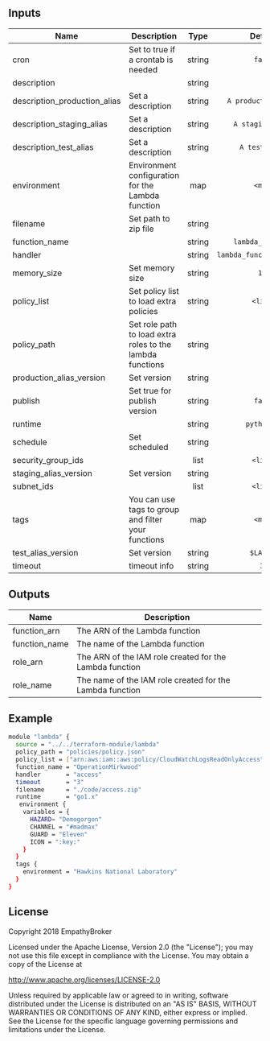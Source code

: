 ## Inputs

| Name | Description | Type | Default | Required |
|------|-------------|:----:|:-----:|:-----:|
| cron | Set to true if a crontab is needed | string | `false` | no |
| description |  | string | `` | no |
| description_production_alias | Set a description | string | `A production alias` | no |
| description_staging_alias | Set a description | string | `A staging alias` | no |
| description_test_alias | Set a description | string | `A test alias` | no |
| environment | Environment configuration for the Lambda function | map | `<map>` | no |
| filename | Set path to zip file | string | - | yes |
| function_name |  | string | `lambda_function` | no |
| handler |  | string | `lambda_function.handler` | no |
| memory_size | Set memory size | string | `128` | no |
| policy_list | Set policy list to load extra policies | string | `<list>` | no |
| policy_path | Set role path to load extra roles to the lambda functions | string | `` | no |
| production_alias_version | Set version | string | `1` | no |
| publish | Set true for publish version | string | `false` | no |
| runtime |  | string | `python3.6` | no |
| schedule | Set scheduled | string | `` | no |
| security_group_ids |  | list | `<list>` | no |
| staging_alias_version | Set version | string | `1` | no |
| subnet_ids |  | list | `<list>` | no |
| tags | You can use tags to group and filter your functions | map | `<map>` | no |
| test_alias_version | Set version | string | `$LATEST` | no |
| timeout | timeout info | string | `30` | no |

## Outputs

| Name | Description |
|------|-------------|
| function_arn | The ARN of the Lambda function |
| function_name | The name of the Lambda function |
| role_arn | The ARN of the IAM role created for the Lambda function |
| role_name | The name of the IAM role created for the Lambda function |


## Example 
```sh
module "lambda" {
  source = "../../terraform-module/lambda"
  policy_path = "policies/policy.json"
  policy_list = ["arn:aws:iam::aws:policy/CloudWatchLogsReadOnlyAccess"]
  function_name = "OperationMirkwood"
  handler       = "access"
  timeout       = "3"
  filename      = "./code/access.zip"
  runtime       = "go1.x"
   environment {
    variables = {
      HAZARD= "Demogorgon"
      CHANNEL = "#madmax"
      GUARD = "Eleven"
      ICON = ":key:"
    }
  }
  tags {
    environment = "Hawkins National Laboratory"
  }
}
``` 

 
License
----

Copyright 2018 EmpathyBroker

Licensed under the Apache License, Version 2.0 (the "License"); you may not use this file except in compliance with the License. You may obtain a copy of the License at
   
http://www.apache.org/licenses/LICENSE-2.0
   
Unless required by applicable law or agreed to in writing, software distributed under the License is distributed on an "AS IS" BASIS, WITHOUT WARRANTIES OR CONDITIONS OF ANY KIND, either express or implied.  See the License for the specific language governing permissions and limitations under the License.